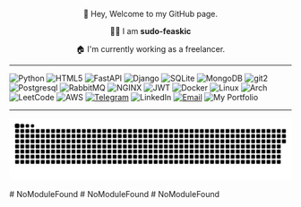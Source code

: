 <p align="center">👋 Hey, Welcome to my GitHub page.</p>
<p align="center">👨‍💻 I am <b>sudo-feaskic</b></p>
<p align="center">🏠 I'm currently working as a freelancer.</p>
<p align="center">

---
![Python](https://ziadoua.github.io/m3-Markdown-Badges/badges/Python/python3.svg) 
![HTML5](https://ziadoua.github.io/m3-Markdown-Badges/badges/HTML/html2.svg)
![FastAPI](https://ziadoua.github.io/m3-Markdown-Badges/badges/FastAPI/fastapi3.svg)
![Django](https://ziadoua.github.io/m3-Markdown-Badges/badges/Django/django1.svg)
![SQLite](https://ziadoua.github.io/m3-Markdown-Badges/badges/SQLite/sqlite1.svg)
![MongoDB](https://ziadoua.github.io/m3-Markdown-Badges/badges/MongoDB/mongodb1.svg)
![git2](https://ziadoua.github.io/m3-Markdown-Badges/badges/Git/git1.svg)
![Postgresql](https://ziadoua.github.io/m3-Markdown-Badges/badges/PostgreSQL/postgresql2.svg)
![RabbitMQ](https://ziadoua.github.io/m3-Markdown-Badges/badges/RabbitMQ/rabbitmq3.svg)
![NGINX](https://ziadoua.github.io/m3-Markdown-Badges/badges/NGINX/nginx3.svg)
![JWT](https://ziadoua.github.io/m3-Markdown-Badges/badges/JWT/jwt2.svg)
![Docker](https://ziadoua.github.io/m3-Markdown-Badges/badges/Docker/docker1.svg)
![Linux](https://ziadoua.github.io/m3-Markdown-Badges/badges/Linux/linux3.svg)
![Arch](https://ziadoua.github.io/m3-Markdown-Badges/badges/Arch/arch3.svg)
![LeetCode](https://ziadoua.github.io/m3-Markdown-Badges/badges/LeetCode/leetcode3.svg)
![AWS](https://ziadoua.github.io/m3-Markdown-Badges/badges/AWS/aws2.svg)
[![Telegram](https://ziadoua.github.io/m3-Markdown-Badges/badges/Telegram/telegram1.svg)](https://t.me/InvalidObjectError)
![LinkedIn](https://ziadoua.github.io/m3-Markdown-Badges/badges/LinkedIn/linkedin2.svg)
[![Email](https://ziadoua.github.io/m3-Markdown-Badges/badges/Email/email1.svg)](mailto:sudofeaskic@gmail.com)
![My Portfolio](https://ziadoua.github.io/m3-Markdown-Badges/badges/MyPortfolio/myportfolio2.svg)




---

<p align="center">
  <picture>
    <source media="(prefers-color-scheme: dark)" srcset="https://raw.githubusercontent.com/sudo-feaskic/sudo-feaskic/snake/github-contribution-grid-snake-dark.svg">
    <source media="(prefers-color-scheme: light)" srcset="https://raw.githubusercontent.com/sudo-feaskic/sudo-feaskic/snake/github-contribution-grid-snake.svg">
    <img alt="contribution snake" src="https://raw.githubusercontent.com/sudo-feaskic/sudo-feaskic/snake/github-contribution-grid-snake.svg">
  </picture>
</p>
# NoModuleFound
# NoModuleFound
# NoModuleFound
